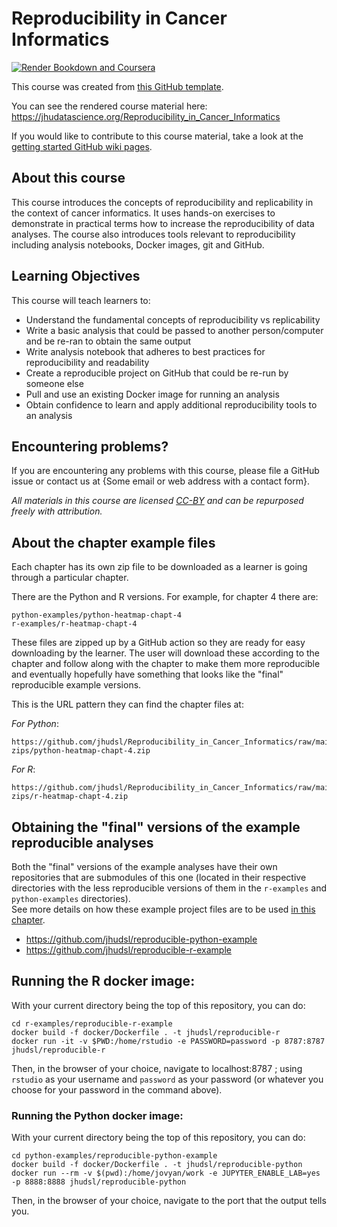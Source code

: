 
# Reproducibility in Cancer Informatics

[![Render Bookdown and Coursera](https://github.com/jhudsl/DaSL_Course_Template_Bookdown/actions/workflows/render-bookdown.yml/badge.svg)](https://github.com/jhudsl/DaSL_Course_Template_Bookdown/actions/workflows/render-bookdown.yml)

This course was created from [this GitHub template](https://github.com/jhudsl/DaSL_Course_Template_Bookdown).

You can see the rendered course material here: https://jhudatascience.org/Reproducibility_in_Cancer_Informatics

If you would like to contribute to this course material, take a look at the [getting started GitHub wiki pages](https://github.com/jhudsl/DaSL_Course_Template_Bookdown/wiki).

## About this course

This course introduces the concepts of reproducibility and replicability in the context of cancer informatics.
It uses hands-on exercises to demonstrate in practical terms how to increase the reproducibility of data analyses.
The course also introduces tools relevant to reproducibility including analysis notebooks, Docker images, git and GitHub.

## Learning Objectives

This course will teach learners to:  

- Understand the fundamental concepts of reproducibility vs replicability
- Write a basic analysis that could be passed to another person/computer and be re-ran to obtain the same output
- Write analysis notebook that adheres to best practices for reproducibility and readability
- Create a reproducible project on GitHub that could be re-run by someone else
- Pull and use an existing Docker image for running an analysis
- Obtain confidence to learn and apply additional reproducibility tools to an analysis

## Encountering problems?

If you are encountering any problems with this course, please file a GitHub issue or contact us at {Some email or web address with a contact form}.

_All materials in this course are licensed [CC-BY](https://tldrlegal.com/license/creative-commons-attribution-(cc)) and can be repurposed freely with attribution._


## About the chapter example files

Each chapter has its own zip file to be downloaded as a learner is going through a particular chapter.

There are the Python and R versions.
For example, for chapter 4 there are:
```
python-examples/python-heatmap-chapt-4
r-examples/r-heatmap-chapt-4
```
These files are zipped up by a GitHub action so they are ready for easy downloading by the learner.
The user will download these according to the chapter and follow along with the chapter to make them more reproducible and eventually hopefully have something that looks like the "final" reproducible example versions.

This is the URL pattern they can find the chapter files at:

_For Python_:
```
https://github.com/jhudsl/Reproducibility_in_Cancer_Informatics/raw/main/chapter-zips/python-heatmap-chapt-4.zip
```
_For R_:
```
https://github.com/jhudsl/Reproducibility_in_Cancer_Informatics/raw/main/chapter-zips/r-heatmap-chapt-4.zip
```

## Obtaining the "final" versions of the example reproducible analyses

Both the "final" versions of the example analyses have their own repositories that are submodules of this one (located in their respective directories with the less reproducible versions of them in the `r-examples` and `python-examples` directories).  
See more details on how these example project files are to be used [in this chapter](https://jhudatascience.org/Reproducibility_in_Cancer_Informatics/how-to-use-the-example-project-files.html). 
- https://github.com/jhudsl/reproducible-python-example
- https://github.com/jhudsl/reproducible-r-example

## Running the R docker image:

With your current directory being the top of this repository, you can do:
```
cd r-examples/reproducible-r-example
docker build -f docker/Dockerfile . -t jhudsl/reproducible-r
docker run -it -v $PWD:/home/rstudio -e PASSWORD=password -p 8787:8787 jhudsl/reproducible-r
```
Then, in the browser of your choice, navigate to localhost:8787 ; using `rstudio` as your username and `password` as your password (or whatever you choose for your password in the command above). 

### Running the Python docker image:

With your current directory being the top of this repository, you can do:
```
cd python-examples/reproducible-python-example
docker build -f docker/Dockerfile . -t jhudsl/reproducible-python
docker run --rm -v $(pwd):/home/jovyan/work -e JUPYTER_ENABLE_LAB=yes -p 8888:8888 jhudsl/reproducible-python
```
Then, in the browser of your choice, navigate to the port that the output tells you.
